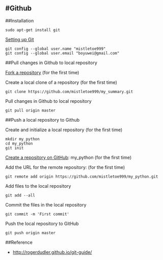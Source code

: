 #Github
--------------------------

##Installation
```
sudo apt-get install git
```
[Setting up Git](https://help.github.com/articles/set-up-git/#platform-linux)
```
git config --global user.name "mistletoe999"
git config --global user.email "boyuwei@gmail.com"
```



##Pull changes in Github to local repository
 
[Fork a repository](https://help.github.com/articles/fork-a-repo/)  (for the first time)
 
Create a local clone of a repository  (for the first time)
 
```
git clone https://github.com/mistletoe999/my_summary.git
```

Pull changes in Github to local repository 
 ```
git pull origin master
``` 
 
 
##Push a local repository to Github 
 

 
Create and initialize a local repository (for the first time) 
```
mkdir my_python
cd my_python
git init
```
[Create a repository on GitHub](https://help.github.com/articles/create-a-repo/): my_python  (for the first time)

Add the URL for the remote repository: (for the first time)
```
git remote add origin https://github.com/mistletoe999/my_python.git
```


Add files to the local repository
```
git add --all
```
Commit the files in the local repository
```
git commit -m 'First commit'
```


Push the local repository to GitHub
```
git push origin master
```



##Reference

* http://rogerdudler.github.io/git-guide/
